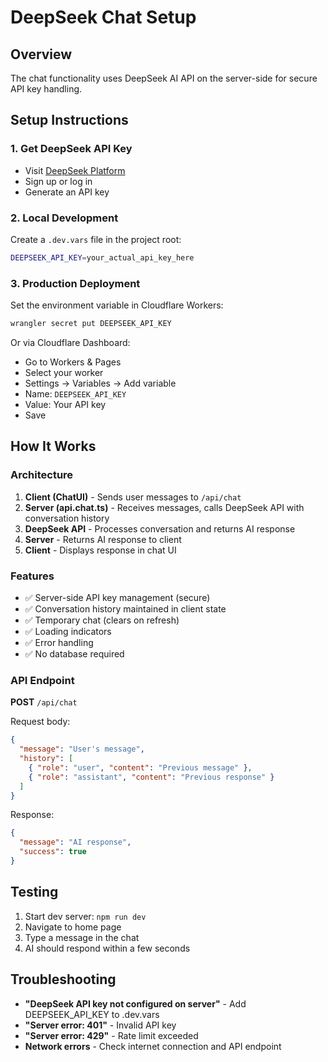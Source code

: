 # DeepSeek Chat Setup

## Overview
The chat functionality uses DeepSeek AI API on the server-side for secure API key handling.

## Setup Instructions

### 1. Get DeepSeek API Key
- Visit [DeepSeek Platform](https://platform.deepseek.com/)
- Sign up or log in
- Generate an API key

### 2. Local Development
Create a `.dev.vars` file in the project root:
```bash
DEEPSEEK_API_KEY=your_actual_api_key_here
```

### 3. Production Deployment
Set the environment variable in Cloudflare Workers:
```bash
wrangler secret put DEEPSEEK_API_KEY
```
Or via Cloudflare Dashboard:
- Go to Workers & Pages
- Select your worker
- Settings → Variables → Add variable
- Name: `DEEPSEEK_API_KEY`
- Value: Your API key
- Save

## How It Works

### Architecture
1. **Client (ChatUI)** - Sends user messages to `/api/chat`
2. **Server (api.chat.ts)** - Receives messages, calls DeepSeek API with conversation history
3. **DeepSeek API** - Processes conversation and returns AI response
4. **Server** - Returns AI response to client
5. **Client** - Displays response in chat UI

### Features
- ✅ Server-side API key management (secure)
- ✅ Conversation history maintained in client state
- ✅ Temporary chat (clears on refresh)
- ✅ Loading indicators
- ✅ Error handling
- ✅ No database required

### API Endpoint
**POST** `/api/chat`

Request body:
```json
{
  "message": "User's message",
  "history": [
    { "role": "user", "content": "Previous message" },
    { "role": "assistant", "content": "Previous response" }
  ]
}
```

Response:
```json
{
  "message": "AI response",
  "success": true
}
```

## Testing
1. Start dev server: `npm run dev`
2. Navigate to home page
3. Type a message in the chat
4. AI should respond within a few seconds

## Troubleshooting
- **"DeepSeek API key not configured on server"** - Add DEEPSEEK_API_KEY to .dev.vars
- **"Server error: 401"** - Invalid API key
- **"Server error: 429"** - Rate limit exceeded
- **Network errors** - Check internet connection and API endpoint
